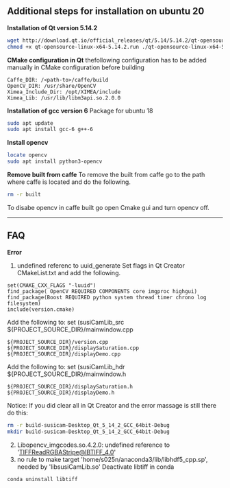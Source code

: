 ## Additional steps for installation on ubuntu 20

**Installation of Qt version 5.14.2**

```bash
wget http://download.qt.io/official_releases/qt/5.14/5.14.2/qt-opensource-linux-x64-5.14.2.run
chmod +x qt-opensource-linux-x64-5.14.2.run ./qt-opensource-linux-x64-5.14.2.run 
```

**CMake configuration in Qt**
thefollowing configuration has to be added manually in CMake configuration before building

```
Caffe_DIR: /<path-to>/caffe/build
OpenCV_DIR: /usr/share/OpenCV
Ximea_Include_Dir: /opt/XIMEA/include
Ximea_Lib: /usr/lib/libm3api.so.2.0.0
```

**Installation of gcc version 6**
Package for ubuntu 18

```bash
sudo apt update
sudo apt install gcc-6 g++-6
```



**Install opencv**

```bash
locate opencv
sudo apt install python3-opencv
```

**Remove built from caffe**
To remove the built from caffe go to the path where caffe is located and do the following.

```bash
rm -r built
```

To disabe opencv in caffe built go open Cmake gui and turn opencv off.

---
## FAQ

**Error**
1. undefined referenc to uuid_generate 
Set flags in Qt Creator CMakeList.txt and add the following.

```
set(CMAKE_CXX_FLAGS "-luuid")
find_package( OpenCV REQUIRED COMPONENTS core imgproc highgui)
find_package(Boost REQUIRED python system thread timer chrono log filesystem)
include(version.cmake)
```

Add the following to: set (susiCamLib_src ${PROJECT_SOURCE_DIR}/mainwindow.cpp

```
${PROJECT_SOURCE_DIR}/version.cpp
${PROJECT_SOURCE_DIR}/displaySaturation.cpp
${PROJECT_SOURCE_DIR}/displayDemo.cpp
```

Add the following to: set (susiCamLib_hdr ${PROJECT_SOURCE_DIR}/mainwindow.h

```
${PROJECT_SOURCE_DIR}/displaySaturation.h
${PROJECT_SOURCE_DIR}/displayDemo.h
```

Notice:
If you did clear all in Qt Creator and the error massage is still there do this:

```bash
rm -r build-susicam-Desktop_Qt_5_14_2_GCC_64bit-Debug
mkdir build-susicam-Desktop_Qt_5_14_2_GCC_64bit-Debug
```

2. Libopencv_imgcodes.so.4.2.0: undefined reference to 'TIFFReadRGBAStripe@IBTIFF_4.0'
3. no rule to make target 'home/s025n/anaconda3/lib/libhdf5_cpp.sp', needed by 'libsusiCamLib.so'
Deactivate libtiff in conda

```bash
conda uninstall libtiff
```

